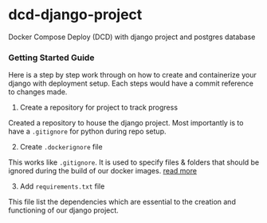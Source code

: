 # dcd-django-project
Docker Compose Deploy (DCD) with django project and postgres database

### Getting Started Guide

Here is a step by step work through on how to create and containerize your django with deployment setup.
Each steps would have a commit reference to changes made.


1) Create a repository for project to track progress 

Created a repository to house the django project. Most importantly is to have a `.gitignore` for python during repo setup.


2) Create `.dockerignore` file 

This works like `.gitignore`. It is used to specify files & folders that should be ignored during the build of our docker images. [read more](https://docs.docker.com/engine/reference/builder/#dockerignore-file)

3) Add `requirements.txt` file

This file list the dependencies which are essential to the creation and functioning of our django project.
